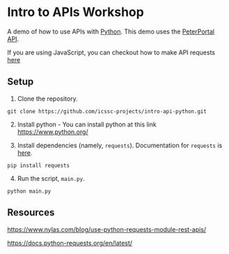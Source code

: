 # Intro to APIs Workshop

A demo of how to use APIs with [Python](https://www.python.org/). This demo uses the [PeterPortal API](https://api.peterportal.org/).

If you are using JavaScript, you can checkout how to make API requests [here](https://github.com/icssc-projects/intro-api-workshop)

## Setup

1. Clone the repository.

```
git clone https://github.com/icssc-projects/intro-api-python.git
```

2. Install python - You can install python at this link https://www.python.org/


3. Install dependencies (namely, `requests`). Documentation for `requests` is [here](https://docs.python-requests.org/en/latest/).

```
pip install requests
```

4. Run the script, `main.py`.

```
python main.py
```

## Resources
https://www.nylas.com/blog/use-python-requests-module-rest-apis/

https://docs.python-requests.org/en/latest/